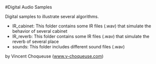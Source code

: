 #Digital Audio Samples

Digital samples to illustrate several algorithms.

* IR_cabinet: This folder contains some IR files (.wav) that simulate the behavior of several cabinet
* IR_reverb: This folder contains some IR files (.wav) that simulate the reverb of several place
* sounds: This folder includes different sound files (.wav)

by Vincent Choqueuse (www.v-choqueuse.com)